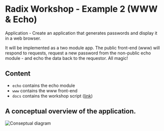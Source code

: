 # Radix Workshop - Example 2 (WWW & Echo)

Application - Create an application that generates passwords and display it in a web browser. 

It will be implemented as a two module app. The public front-end (www) will respond to requests, request a new password from the non-public echo module - and echo the data back to the requestor. All magic! 
 
## Content

- ```echo``` contains the echo module
- ```www``` contains the www front-end
- ```docs``` contains the workshop script ([link](./docs/workshop.md))

## A conceptual overview of the application.

![Conseptual diagram](./docs/smalldiagram.png) 

